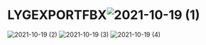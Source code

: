 # LYGEXPORTFBX![2021-10-19 (1)](https://user-images.githubusercontent.com/76603148/137838557-9aa5b65c-a6a3-47ab-803c-cce471804205.png)
![2021-10-19 (2)](https://user-images.githubusercontent.com/76603148/137838565-f9709bfb-6737-4daa-b5b7-c5aabf0c358f.png)
![2021-10-19 (3)](https://user-images.githubusercontent.com/76603148/137838570-cafb0e58-c655-418c-9bfb-d66dfb3aa009.png)
![2021-10-19 (4)](https://user-images.githubusercontent.com/76603148/137838571-b73a0fea-6c38-42f7-b3ec-9c0e594883a1.png)
